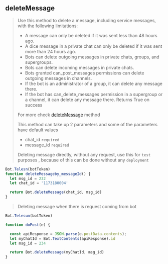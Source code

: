 ## deleteMessage

> Use this method to delete a message, including service messages, with the following limitations:
>
> - A message can only be deleted if it was sent less than 48 hours ago.
> - A dice message in a private chat can only be deleted if it was sent more than 24 hours ago.
> - Bots can delete outgoing messages in private chats, groups, and supergroups.
> - Bots can delete incoming messages in private chats.
> - Bots granted can_post_messages permissions can delete outgoing messages in channels.
> - If the bot is an administrator of a group, it can delete any message there.
> - If the bot has can_delete_messages permission in a supergroup or a channel, it can delete any message there. Returns True on success
>
> For more check [deleteMessage](https://core.telegram.org/bots/api#deletemessage) method
>
> This method can take up 2 parameters and
> some of the parameters have default values
>
> - chat_id `required`
> - message_id `required`
>
> Deleting message directly, without any request, use this for `test` purposes , because of this can be done without any `deployment`

```js
Bot.Telesn(botToken)
function deleteMessageby_messageId() {
  let msg_id = 232
  let chat_id = '1173180004'

  return Bot.deleteMessage(chat_id, msg_id)
}
```

> Deleting message when there is request coming from bot

```JavaScript
Bot.Telesun(botToken)

function doPost(e) {

  const apiResponse = JSON.parse(e.postData.contents);
  let myChatId = Bot.TextContents(apiResponse).id
  let msg_id = 234

  return Bot.deleteMessage(myChatId, msg_id)
}
```
